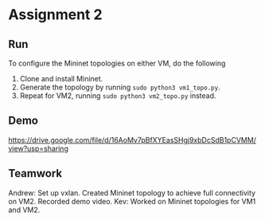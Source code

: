# Assignment 2

## Run

To configure the Mininet topologies on either VM, do the following

1. Clone and install Mininet.
2. Generate the topology by running `sudo python3 vm1_topo.py`.
3. Repeat for VM2, running `sudo python3 vm2_topo.py` instead.

## Demo

https://drive.google.com/file/d/16AoMv7pBfXYEasSHgj9xbDcSdB1pCVMM/view?usp=sharing

## Teamwork

Andrew: Set up vxlan. Created Mininet topology to achieve full connectivity on VM2. Recorded demo video.
Kev: Worked on Mininet topologies for VM1 and VM2. 
